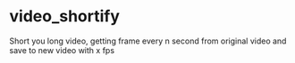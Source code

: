 # video_shortify
Short you long video, getting frame every n second from original video and save to new video with x fps
